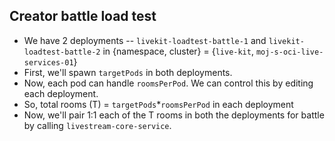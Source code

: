 ## Creator battle load test

- We have 2 deployments -- `livekit-loadtest-battle-1` and `livekit-loadtest-battle-2` in {namespace, cluster} = {`live-kit`, `moj-s-oci-live-services-01`}
- First, we'll spawn `targetPods` in both deployments.
- Now, each pod can handle `roomsPerPod`. We can control this by editing each deployment.
- So, total rooms (T) = `targetPods`*`roomsPerPod` in each deployment
- Now, we'll pair 1:1 each of the T rooms in both the deployments for battle by calling `livestream-core-service`.